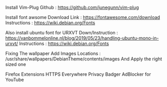 Install Vim-Plug
	Github : https://github.com/junegunn/vim-plug

Install font awsome
	Download Link : https://fontawesome.com/download
	Instructions : https://wiki.debian.org/Fonts

Also install ubuntu font for URXVT
	Down/Instruction : https://vanbommelonline.nl/blog/2019/05/23/handling-ubuntu-mono-in-urxvt/
	Instructions : https://wiki.debian.org/Fonts

Fixing The wallpaper
	Add Images Locations : /usr/share/wallpapers/DebianTheme/contents/images
	And Apply the right sized one

Firefox Extensions
	HTTPS Everywhere
	Privacy Badger
	AdBlocker for YouTube

